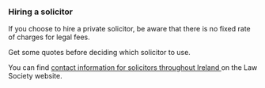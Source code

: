 ###  Hiring a solicitor

If you choose to hire a private solicitor, be aware that there is no fixed
rate of charges for legal fees.

Get some quotes before deciding which solicitor to use.

You can find [ contact information for solicitors throughout Ireland
](https://www.lawsociety.ie/Find-a-Solicitor/) on the Law Society website.
